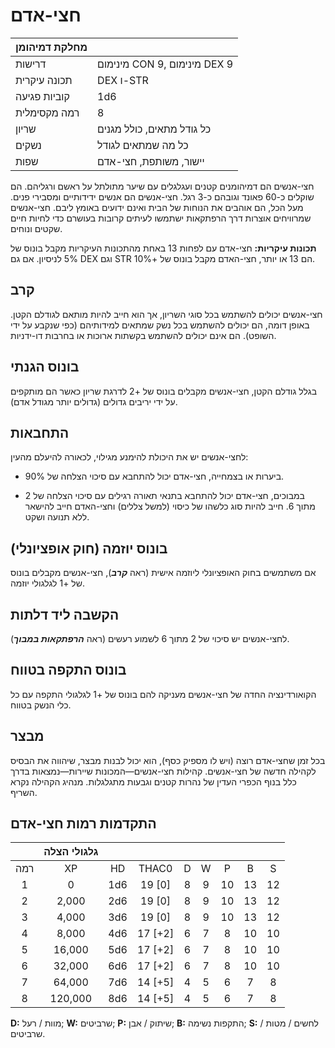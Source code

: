 # חצי-אדם

| מחלקת דמיהומן |                                            |
| --------------- | ------------------------------------------ |
| דרישות    | מינימום CON 9, מינימום DEX 9               |
| תכונה עיקרית | DEX ו-STR                                |
| קוביות פגיעה        | 1d6                                        |
| רמה מקסימלית   | 8                                          |
| שריון          | כל גודל מתאים, כולל מגנים |
| נשקים         | כל מה שמתאים לגודל                    |
| שפות       | יישור, משותפת, חצי-אדם                |

חצי-אנשים הם דמיהומנים קטנים ועגלגלים עם שיער מתולתל על ראשם ורגליהם. הם שוקלים כ-60 פאונד וגובהם כ-3 רגל. חצי-אנשים הם אנשים ידידותיים ומסבירי פנים. מעל הכל, הם אוהבים את הנוחות של הבית ואינם ידועים באומץ ליבם. חצי-אנשים שמרוויחים אוצרות דרך הרפתקאות ישתמשו לעיתים קרובות בעושרם כדי לחיות חיים שקטים ונוחים.

**תכונות עיקריות:** חצי-אדם עם לפחות 13 באחת מהתכונות העיקריות מקבל בונוס של 5% לניסיון. אם גם DEX וגם STR הם 13 או יותר, חצי-האדם מקבל בונוס של +10%.

## קרב

חצי-אנשים יכולים להשתמש בכל סוגי השריון, אך הוא חייב להיות מותאם לגודלם הקטן. באופן דומה, הם יכולים להשתמש בכל נשק שמתאים למידותיהם (כפי שנקבע על ידי השופט). הם אינם יכולים להשתמש בקשתות ארוכות או בחרבות דו-ידניות.

## בונוס הגנתי

בגלל גודלם הקטן, חצי-אנשים מקבלים בונוס של +2 לדרגת שריון כאשר הם מותקפים על ידי יריבים גדולים (גדולים יותר מגודל אדם).

## התחבאות

לחצי-אנשים יש את היכולת להימנע מגילוי, לכאורה להיעלם מהעין:

- ביערות או בצמחייה, חצי-אדם יכול להתחבא עם סיכוי הצלחה של 90%.

- במבוכים, חצי-אדם יכול להתחבא בתנאי תאורה רגילים עם סיכוי הצלחה של 2 מתוך 6. חייב להיות סוג כלשהו של כיסוי (למשל צללים) וחצי-האדם חייב להישאר ללא תנועה ושקט.

## בונוס יוזמה (חוק אופציונלי)

אם משתמשים בחוק האופציונלי ליוזמה אישית (ראה ***קרב***), חצי-אנשים מקבלים בונוס של +1 לגלגולי יוזמה.

## הקשבה ליד דלתות

לחצי-אנשים יש סיכוי של 2 מתוך 6 לשמוע רעשים (ראה ***הרפתקאות במבוך***).

## בונוס התקפה בטווח

הקואורדינציה החדה של חצי-אנשים מעניקה להם בונוס של +1 לגלגולי התקפה עם כל כלי הנשק בטווח.

## מבצר

בכל זמן שחצי-אדם רוצה (ויש לו מספיק כסף), הוא יכול לבנות מבצר, שיהווה את הבסיס לקהילה חדשה של חצי-אנשים. קהילות חצי-אנשים—המכונות שיירות—נמצאות בדרך כלל בנוף הכפרי העדין של נהרות קטנים וגבעות מתגלגלות. מנהיג הקהילה נקרא השריף.

## התקדמות רמות חצי-אדם

|       | גלגולי הצלה |      |         |      |      |      |      |      |
| :---: | :-----------: | :--: | :-----: | :--: | :--: | :--: | :--: | :--: |
| רמה |      XP       |  HD  |  THAC0  |  D   |  W   |  P   |  B   |  S   |
|   1   |       0       | 1d6  | 19 [0]  |  8   |  9   |  10  |  13  |  12  |
|   2   |     2,000     | 2d6  | 19 [0]  |  8   |  9   |  10  |  13  |  12  |
|   3   |     4,000     | 3d6  | 19 [0]  |  8   |  9   |  10  |  13  |  12  |
|   4   |     8,000     | 4d6  | 17 [+2] |  6   |  7   |  8   |  10  |  10  |
|   5   |    16,000     | 5d6  | 17 [+2] |  6   |  7   |  8   |  10  |  10  |
|   6   |    32,000     | 6d6  | 17 [+2] |  6   |  7   |  8   |  10  |  10  |
|   7   |    64,000     | 7d6  | 14 [+5] |  4   |  5   |  6   |  7   |  8   |
|   8   |    120,000    | 8d6  | 14 [+5] |  4   |  5   |  6   |  7   |  8   |

**D:** מוות / רעל; **W:** שרביטים; **P:** שיתוק / אבן; **B:** התקפות נשימה; **S:** לחשים / מטות / שרביטים.